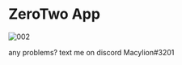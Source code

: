 # ZeroTwo App
![002](https://i.redd.it/gacdlhjjxmo41.png)

any problems?
text me on discord Macylion#3201

